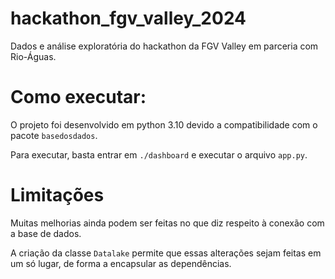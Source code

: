 # hackathon_fgv_valley_2024
Dados e análise exploratória do hackathon da FGV Valley em parceria com Rio-Águas.

# Como executar:

O projeto foi desenvolvido em python 3.10 devido a compatibilidade com o pacote `basedosdados`.

Para executar, basta entrar em `./dashboard` e executar o arquivo `app.py`.

# Limitações

Muitas melhorias ainda podem ser feitas no que diz respeito à conexão com a base de dados.
 
A criação da classe `Datalake` permite que essas alterações sejam feitas em um só lugar, de forma a encapsular as dependências.
